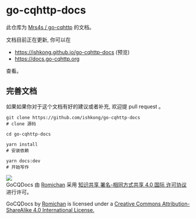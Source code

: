 # go-cqhttp-docs

此仓库为 [Mrs4s / go-cqhttp](https://github.com/Mrs4s/go-cqhttp) 的文档。

文档目前正在更新, 你可以在
- <https://ishkong.github.io/go-cqhttp-docs> (预览)
- <https://docs.go-cqhttp.org> 

查看。

## 完善文档

如果如果你对于这个文档有好的建议或者补充, 欢迎提 pull request 。

```shell
git clone https://github.com/ishkong/go-cqhttp-docs
# clone 源码

cd go-cqhttp-docs

yarn install
# 安装依赖

yarn docs:dev
# 开始写作
```

[![](https://i.creativecommons.org/l/by-sa/4.0/88x31.png)](http://creativecommons.org/licenses/by-sa/4.0/)  
GoCQDocs 由 [Romichan](https://github.com/Romichan) 采用 [知识共享 署名-相同方式共享 4.0 国际 许可协议](http://creativecommons.org/licenses/by-sa/4.0/)进行许可。

GoCQDocs by [Romichan](https://github.com/Romichan) is licensed under a [Creative Commons Attribution-ShareAlike 4.0 International License.](http://creativecommons.org/licenses/by-sa/4.0/)
